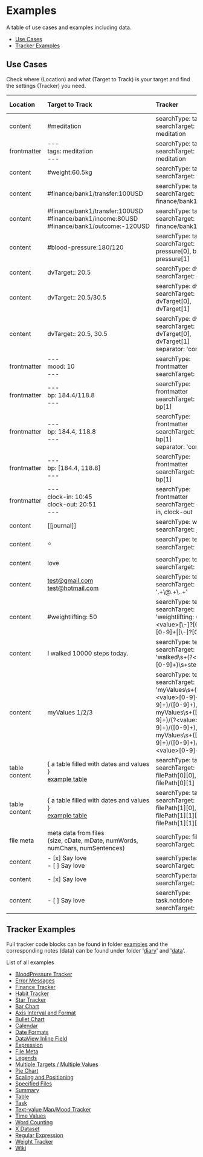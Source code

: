 # Examples

A table of use cases and examples including data.

- [Use Cases](#use-cases)
- [Tracker Examples](#tracker-examples)

## Use Cases

Check where (Location) and what (Target to Track) is your target and find the settings (Tracker) you need.

| Location      | Target to Track                                                                                                                                      | Tracker                                                                                                                                                                                  | Get (O)ccurrences/(V)alues |
| :------------ | :--------------------------------------------------------------------------------------------------------------------------------------------------- | :--------------------------------------------------------------------------------------------------------------------------------------------------------------------------------------- | :------------------------: |
| content       | #meditation                                                                                                                                          | searchType: tag<br>searchTarget: meditation                                                                                                                                              |             O              |
| frontmatter   | ---<br>tags: meditation<br>---                                                                                                                       | searchType: tag<br>searchTarget: meditation                                                                                                                                              |             O              |
| content       | #weight:60.5kg                                                                                                                                       | searchType: tag<br>searchTarget: weight                                                                                                                                                  |             V              |
| content       | #finance/bank1/transfer:100USD                                                                                                                       | searchType: tag<br>searchTarget: finance/bank1/transfer                                                                                                                                  |             V              |
| content       | #finance/bank1/transfer:100USD<br>#finance/bank1/income:80USD<br>#finance/bank1/outcome:-120USD                                                      | searchType: tag<br>searchTarget: finance/bank1                                                                                                                                           |             V              |
| content       | #blood-pressure:180/120                                                                                                                              | searchType: tag<br>searchTarget: blood-pressure[0], blood-pressure[1]                                                                                                                    |             V              |
| content       | dvTarget:: 20.5                                                                                                                                      | searchType: dvField<br>searchTarget: dvTarget                                                                                                                                            |             V              |
| content       | dvTarget:: 20.5/30.5                                                                                                                                 | searchType: dvField<br>searchTarget: dvTarget[0], dvTarget[1]                                                                                                                            |             V              |
| content       | dvTarget:: 20.5, 30.5                                                                                                                                | searchType: dvField<br>searchTarget: dvTarget[0], dvTarget[1]<br>separator: 'comma'                                                                                                      |             V              |
| frontmatter   | ---<br>mood: 10<br>---                                                                                                                               | searchType: frontmatter<br>searchTarget: mood                                                                                                                                            |             V              |
| frontmatter   | ---<br>bp: 184.4/118.8<br>---                                                                                                                        | searchType: frontmatter<br>searchTarget: bp[0], bp[1]                                                                                                                                    |             V              |
| frontmatter   | ---<br>bp: 184.4, 118.8<br>---                                                                                                                       | searchType: frontmatter<br>searchTarget: bp[0], bp[1]<br>separator: 'comma'                                                                                                              |             V              |
| frontmatter   | ---<br>bp: [184.4, 118.8]<br>---                                                                                                                     | searchType: frontmatter<br>searchTarget: bp[0], bp[1]                                                                                                                                    |             V              |
| frontmatter   | ---<br>clock-in: 10:45<br>clock-out: 20:51<br>---                                                                                                    | searchType: frontmatter<br>searchTarget: clock-in, clock-out                                                                                                                             |             V              |
| content       | [[journal]]                                                                                                                                          | searchType: wiki<br>searchTarget: journal                                                                                                                                                |             O              |
| content       | ⭐                                                                                                                                                   | searchType: text<br>searchTarget: ⭐                                                                                                                                                     |             O              |
| content       | love                                                                                                                                                 | searchType: text<br>searchTarget: love                                                                                                                                                   |             O              |
| content       | test@gmail.com<br>test@hotmail.com                                                                                                                   | searchType: text<br>searchTarget: '.+\\@.+\\..+'                                                                                                                                         |             O              |
| content       | #weightlifting: 50                                                                                                                                   | searchType: text<br>searchTarget: 'weightlifting: (?\<value\>[\\-]?[0-9]+[\\.][0-9]+\|[\\-]?[0-9]+)'                                                                                     |             V              |
| content       | I walked 10000 steps today.                                                                                                                          | searchType: text<br>searchTarget: 'walked\\s+(?\<value\>[0-9]+)\\s+steps'                                                                                                                |             V              |
| content       | myValues 1/2/3                                                                                                                                       | searchType: text<br>searchTarget: 'myValues\\s+(?\<value\>[0-9]+)/([0-9]+)/([0-9]+), myValues\\s+([0-9]+)/(?\<value\>[0-9]+)/([0-9]+), myValues\\s+([0-9]+)/([0-9]+)/(?\<value\>[0-9]+)' |             V              |
| table content | { a table filled with dates and values }<br>[example table](https://github.com/pyrochlore/obsidian-tracker/blob/master/examples/data/Tables.md) | searchType: table<br>searchTarget: filePath[0][0], filePath[0][1]                                                                                                                        |             V              |
| table content | { a table filled with dates and values }<br>[example table](https://github.com/pyrochlore/obsidian-tracker/blob/master/examples/data/Tables.md) | searchType: table<br>searchTarget: filePath[1][0], filePath[1][1][0], filePath[1][1][1]                                                                                                  |             V              |
| file meta     | meta data from files <br>(size, cDate, mDate, numWords, numChars, numSentences)                                                                      | searchType: fileMeta<br>searchTarget: size                                                                                                                                               |             V              |
| content       | - [x] Say love<br>- [ ] Say love                                                                                                                     | searchType:task<br>searchTarget: Say love                                                                                                                                                |             O              |
| content       | - [x] Say love                                                                                                                                       | searchType:task.done<br>searchTarget: Say love                                                                                                                                           |             O              |
| content       | - [ ] Say love                                                                                                                                       | searchType: task.notdone<br>searchTarget: Say love                                                                                                                                       |             O              |

## Tracker Examples

Full tracker code blocks can be found in folder [examples](https://github.com/pyrochlore/obsidian-tracker/tree/master/examples) and the corresponding notes (data) can be found under folder '[diary](https://github.com/pyrochlore/obsidian-tracker/tree/master/examples/diary)' and '[data](https://github.com/pyrochlore/obsidian-tracker/tree/master/examples/data)'.

List of all examples

- [BloodPressure Tracker](https://github.com/pyrochlore/obsidian-tracker/blob/master/examples/BloodPressureTracker.md)
- [Error Messages](https://github.com/pyrochlore/obsidian-tracker/blob/master/examples/ErrorMessages.md)
- [Finance Tracker](https://github.com/pyrochlore/obsidian-tracker/blob/master/examples/FinanceTracker.md)
- [Habit Tracker](https://github.com/pyrochlore/obsidian-tracker/blob/master/examples/HabitTracker.md)
- [Star Tracker](https://github.com/pyrochlore/obsidian-tracker/blob/master/examples/StarTracker.md)
- [Bar Chart](https://github.com/pyrochlore/obsidian-tracker/blob/master/examples/TestBarChart.md)
- [Axis Interval and Format](https://github.com/pyrochlore/obsidian-tracker/blob/master/examples/TestAxisIntervalAndFormat.md)
- [Bullet Chart](https://github.com/pyrochlore/obsidian-tracker/blob/master/examples/TestBullet.md)
- [Calendar](https://github.com/pyrochlore/obsidian-tracker/blob/master/examples/TestCalendar.md)
- [Date Formats](https://github.com/pyrochlore/obsidian-tracker/blob/master/examples/TestDateFormats.md)
- [DataView Inline Field](https://github.com/pyrochlore/obsidian-tracker/blob/master/examples/TestDvField.md)
- [Expression](https://github.com/pyrochlore/obsidian-tracker/blob/master/examples/TestExpression.md)
- [File Meta](https://github.com/pyrochlore/obsidian-tracker/blob/master/examples/TestFileMeta.md)
- [Legends](https://github.com/pyrochlore/obsidian-tracker/blob/master/examples/TestLegends.md)
- [Multiple Targets / Multiple Values](https://github.com/pyrochlore/obsidian-tracker/blob/master/examples/TestMultipleTargetsMultipleValues.md)
- [Pie Chart](https://github.com/pyrochlore/obsidian-tracker/blob/master/examples/TestPieChart.md)
- [Scaling and Positioning](https://github.com/pyrochlore/obsidian-tracker/blob/master/examples/TestScalingAndPositioning.md)
- [Specified Files](https://github.com/pyrochlore/obsidian-tracker/blob/master/examples/TestSpecifiedFiles.md)
- [Summary](https://github.com/pyrochlore/obsidian-tracker/blob/master/examples/TestSummary.md)
- [Table](https://github.com/pyrochlore/obsidian-tracker/blob/master/examples/TestTable.md)
- [Task](https://github.com/pyrochlore/obsidian-tracker/blob/master/examples/TestTask.md)
- [Text-value Map/Mood Tracker](https://github.com/pyrochlore/obsidian-tracker/blob/master/examples/TestTextValueMap.md)
- [Time Values](https://github.com/pyrochlore/obsidian-tracker/blob/master/examples/TestTimeValues.md)
- [Word Counting](https://github.com/pyrochlore/obsidian-tracker/blob/master/examples/TestWordCounting.md)
- [X Dataset](https://github.com/pyrochlore/obsidian-tracker/blob/master/examples/TestXDataset.md)
- [Regular Expression](https://github.com/pyrochlore/obsidian-tracker/blob/master/examples/TestRegex.md)
- [Weight Tracker](https://github.com/pyrochlore/obsidian-tracker/blob/master/examples/WeightTracker.md)
- [Wiki](https://github.com/pyrochlore/obsidian-tracker/blob/master/examples/WikiTracker.md)
